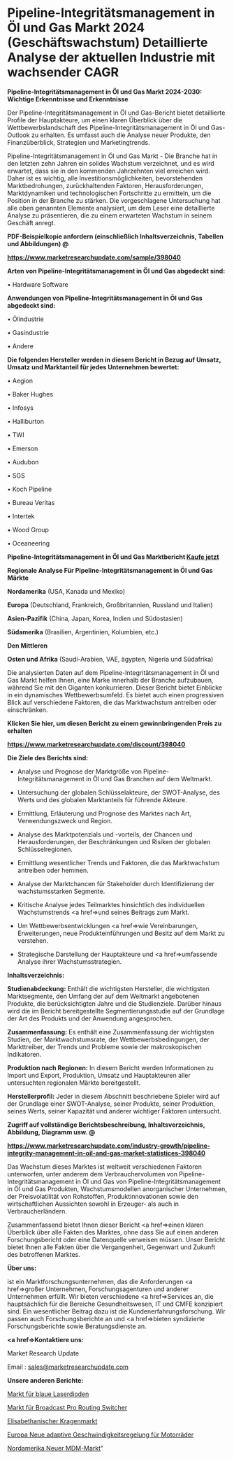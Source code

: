 # Pipeline-Integritätsmanagement in Öl und Gas Markt 2024 (Geschäftswachstum) Detaillierte Analyse der aktuellen Industrie mit wachsender CAGR

<strong>Pipeline-Integritätsmanagement in Öl und Gas Markt 2024-2030: Wichtige Erkenntnisse und Erkenntnisse</strong>

Der Pipeline-Integritätsmanagement in Öl und Gas-Bericht bietet detaillierte Profile der Hauptakteure, um einen klaren Überblick über die Wettbewerbslandschaft des Pipeline-Integritätsmanagement in Öl und Gas-Outlook zu erhalten. Es umfasst auch die Analyse neuer Produkte, den Finanzüberblick, Strategien und Marketingtrends.

Pipeline-Integritätsmanagement in Öl und Gas Markt - Die Branche hat in den letzten zehn Jahren ein solides Wachstum verzeichnet, und es wird erwartet, dass sie in den kommenden Jahrzehnten viel erreichen wird. Daher ist es wichtig, alle Investitionsmöglichkeiten, bevorstehenden Marktbedrohungen, zurückhaltenden Faktoren, Herausforderungen, Marktdynamiken und technologischen Fortschritte zu ermitteln, um die Position in der Branche zu stärken. Die vorgeschlagene Untersuchung hat alle oben genannten Elemente analysiert, um dem Leser eine detaillierte Analyse zu präsentieren, die zu einem erwarteten Wachstum in seinem Geschäft anregt.



<strong><b>PDF-Beispielkopie anfordern (einschließlich Inhaltsverzeichnis, Tabellen und Abbildungen) @ </b></strong>

<strong><a href=https://www.marketresearchupdate.com/sample/398040>

<strong>https://www.marketresearchupdate.com/sample/398040</u></a></strong></strong>



<strong>Arten von Pipeline-Integritätsmanagement in Öl und Gas abgedeckt sind:</strong>

• Hardware Software



<strong>Anwendungen von Pipeline-Integritätsmanagement in Öl und Gas abgedeckt sind:</strong>

• Ölindustrie

• Gasindustrie

• Andere



<strong>Die folgenden Hersteller werden in diesem Bericht in Bezug auf Umsatz, Umsatz und Marktanteil für jedes Unternehmen bewertet:</strong>

• Aegion

• Baker Hughes

• Infosys

• Halliburton

• TWI

• Emerson

• Audubon

• SGS

• Koch Pipeline

• Bureau Veritas

• Intertek

• Wood Group

• Oceaneering



<strong>Pipeline-Integritätsmanagement in Öl und Gas Marktbericht <a href=https://www.marketresearchupdate.com/buynow/398040>Kaufe jetzt</a></strong>



<strong>Regionale Analyse Für Pipeline-Integritätsmanagement in Öl und Gas Märkte</strong>



<strong>Nordamerika</strong> (USA, Kanada und Mexiko)



<strong>Europa</strong> (Deutschland, Frankreich, Großbritannien, Russland und Italien)



<strong>Asien-Pazifik</strong> (China, Japan, Korea, Indien und Südostasien)



<strong>Südamerika</strong> (Brasilien, Argentinien, Kolumbien, etc.)



<strong>Den Mittleren</strong> 

<strong>Osten und Afrika</strong> (Saudi-Arabien, VAE, ägypten, Nigeria und Südafrika)

Die analysierten Daten auf dem Pipeline-Integritätsmanagement in Öl und Gas Markt helfen Ihnen, eine Marke innerhalb der Branche aufzubauen, während Sie mit den Giganten konkurrieren. Dieser Bericht bietet Einblicke in ein dynamisches Wettbewerbsumfeld. Es bietet auch einen progressiven Blick auf verschiedene Faktoren, die das Marktwachstum antreiben oder einschränken.



<strong>Klicken Sie hier, um diesen Bericht zu einem gewinnbringenden Preis zu erhalten
</strong>

<strong><a href=https://www.marketresearchupdate.com/discount/398040>https://www.marketresearchupdate.com/discount/398040</b></u></strong></a>



<strong>Die Ziele des Berichts sind:</strong>

- Analyse und Prognose der Marktgröße von Pipeline-Integritätsmanagement in Öl und Gas Branchen auf dem Weltmarkt.

- Untersuchung der globalen Schlüsselakteure, der SWOT-Analyse, des Werts und des globalen Marktanteils für führende Akteure.

- Ermittlung, Erläuterung und Prognose des Marktes nach Art, Verwendungszweck und Region.

- Analyse des Marktpotenzials und -vorteils, der Chancen und Herausforderungen, der Beschränkungen und Risiken der globalen Schlüsselregionen.

- Ermittlung wesentlicher Trends und Faktoren, die das Marktwachstum antreiben oder hemmen.

- Analyse der Marktchancen für Stakeholder durch Identifizierung der wachstumsstarken Segmente.

- Kritische Analyse jedes Teilmarktes hinsichtlich des individuellen Wachstumstrends <a href=>und</a> seines Beitrags zum Markt.

- Um Wettbewerbsentwicklungen <a href=>wie</a> Vereinbarungen, Erweiterungen, neue Produkteinführungen und Besitz auf dem Markt zu verstehen.

- Strategische Darstellung der Hauptakteure und <a href=>umfas</a>sende Analyse ihrer Wachstumsstrategien.



<strong>Inhaltsverzeichnis:</strong>



<strong>Studienabdeckung:</strong> Enthält die wichtigsten Hersteller, die wichtigsten Marktsegmente, den Umfang der auf dem Weltmarkt angebotenen Produkte, die berücksichtigten Jahre und die Studienziele. Darüber hinaus wird die im Bericht bereitgestellte Segmentierungsstudie auf der Grundlage der Art des Produkts und der Anwendung angesprochen.



<strong>Zusammenfassung:</strong> Es enthält eine Zusammenfassung der wichtigsten Studien, der Marktwachstumsrate, der Wettbewerbsbedingungen, der Markttreiber, der Trends und Probleme sowie der makroskopischen Indikatoren.



<strong>Produktion nach Regionen:</strong> In diesem Bericht werden Informationen zu Import und Export, Produktion, Umsatz und Hauptakteuren aller untersuchten regionalen Märkte bereitgestellt.



<strong>Herstellerprofil:</strong> Jeder in diesem Abschnitt beschriebene Spieler wird auf der Grundlage einer SWOT-Analyse, seiner Produkte, seiner Produktion, seines Werts, seiner Kapazität und anderer wichtiger Faktoren untersucht.



<strong><b>Zugriff auf vollständige Berichtsbeschreibung, Inhaltsverzeichnis, Abbildung, Diagramm usw. @ </b></strong>

<strong><a href=https://www.marketresearchupdate.com/industry-growth/pipeline-integrity-management-in-oil-and-gas-market-statistices-398040>https://www.marketresearchupdate.com/industry-growth/pipeline-integrity-management-in-oil-and-gas-market-statistices-398040</a></strong>

Das Wachstum dieses Marktes ist weltweit verschiedenen Faktoren unterworfen, unter anderem dem Verbrauchervolumen von Pipeline-Integritätsmanagement in Öl und Gas von Pipeline-Integritätsmanagement in Öl und Gas Produkten, Wachstumsmodellen anorganischer Unternehmen, der Preisvolatilität von Rohstoffen, Produktinnovationen sowie den wirtschaftlichen Aussichten sowohl in Erzeuger- als auch in Verbraucherländern.

Zusammenfassend bietet Ihnen dieser Bericht <a href=>einen</a> klaren Überblick über alle Fakten des Marktes, ohne dass Sie auf einen anderen Forschungsbericht oder eine Datenquelle verweisen müssen. Unser Bericht bietet Ihnen alle Fakten über die Vergangenheit, Gegenwart und Zukunft des betroffenen Marktes.



<strong>Über uns:</strong>

 ist ein Marktforschungsunternehmen, das die Anforderungen <a href=>großer</a> Unternehmen, Forschungsagenturen und anderer Unternehmen erfüllt. Wir bieten verschiedene <a href=>Services</a> an, die hauptsächlich für die Bereiche Gesundheitswesen, IT und CMFE konzipiert sind. Ein wesentlicher Beitrag dazu ist die Kundenerfahrungsforschung. Wir passen auch Forschungsberichte an und <a href=>bieten</a> syndizierte Forschungsberichte sowie Beratungsdienste an.



<strong><a href=>Kontaktiere uns:</a></strong>

Market Research Update

Email : sales@marketresearchupdate.com



<strong>Unsere anderen Berichte:</strong>

<a href=https://www.linkedin.com/pulse/blue-laser-diode-market-opportunities-stay-ahead-game>Markt für blaue Laserdioden</a>

<a href=https://www.linkedin.com/pulse/broadcast-pro-routing-switcher-market>Markt für Broadcast Pro Routing Switcher</a>

<a href=https://www.linkedin.com/pulse/elizabethan-collar-market-2023-remarking-enormous>Elisabethanischer Kragenmarkt</a>

<a href=https://www.linkedin.com/pulse/europe-new-motorcycle-adaptive-cruise-control>Europa Neue adaptive Geschwindigkeitsregelung für Motorräder</a>

<a href=https://www.linkedin.com/pulse/north-america-new-mdm-market-current-business>Nordamerika Neuer MDM-Markt</a>"
